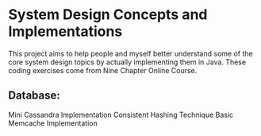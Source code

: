 # System Design Concepts and Implementations
This project aims to help people and myself better understand some of the core system design topics by actually implementing them in Java. These coding exercises come from Nine Chapter Online Course. 

## Database:
Mini Cassandra Implementation
Consistent Hashing Technique
Basic Memcache Implementation
